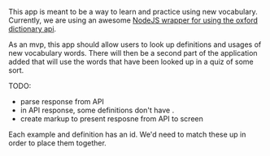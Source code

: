 This app is meant to be a way to learn and practice using new vocabulary. Currently, we are using an awesome [NodeJS wrapper for using the oxford dictionary api](https://www.npmjs.com/package/oxford-dictionary).

As an mvp, this app should allow users to look up definitions and usages of new vocabulary words. There will then be a second part of the application added that will use the words that have been looked up in a quiz of some sort.

TODO:

- parse response from API
- in API response, some definitions don't have .
- create markup to present resposne from API to screen

Each example and definition has an id. We'd need to match these up in order to place them together.
